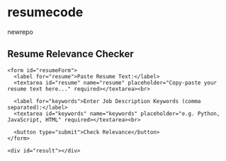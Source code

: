 # resumecode
newrepo
<!DOCTYPE html>
<html lang="en">
<head>
  <meta charset="UTF-8">
  <meta name="viewport" content="width=device-width, initial-scale=1.0">
  <title>Resume Relevance Checker</title>
  <link rel="stylesheet" href="style.css">
</head>
<body>
  <div class="container">
    <h2>Resume Relevance Checker</h2>

    <form id="resumeForm">
      <label for="resume">Paste Resume Text:</label>
      <textarea id="resume" name="resume" placeholder="Copy-paste your resume text here..." required></textarea><br>

      <label for="keywords">Enter Job Description Keywords (comma separated):</label>
      <textarea id="keywords" name="keywords" placeholder="e.g. Python, JavaScript, HTML" required></textarea><br>

      <button type="submit">Check Relevance</button>
    </form>

    <div id="result"></div>
  </div>

  <script>
    document.getElementById("resumeForm").addEventListener("submit", function(e) {
      e.preventDefault();

      let resumeText = document.getElementById("resume").value.toLowerCase();
      let jdKeywords = document.getElementById("keywords").value.toLowerCase().split(",");

      let matched = [];
      jdKeywords.forEach(keyword => {
        let kw = keyword.trim();
        if (kw && resumeText.includes(kw)) {
          matched.push(kw);
        }
      });

      let score = matched.length + "/" + jdKeywords.length;
      document.getElementById("result").innerHTML = `
        <h3>Result:</h3>
        <p><strong>Score:</strong> ${score}</p>
        <p><strong>Matched Keywords:</strong> ${matched.join(", ") || "None"}</p>
      `;
    });
  </script>
</body>
</html>

